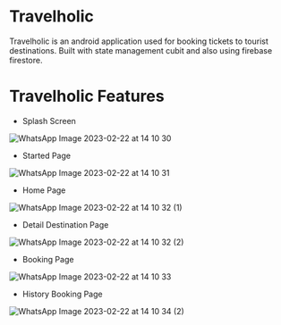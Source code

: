 # Travelholic

Travelholic is an android application used for booking tickets to tourist destinations. Built with state management cubit and also using firebase firestore.

# Travelholic Features

- Splash Screen

![WhatsApp Image 2023-02-22 at 14 10 30](https://user-images.githubusercontent.com/37206465/222071089-4a48088d-8587-4786-8020-9fd38494ba94.jpeg)

- Started Page

![WhatsApp Image 2023-02-22 at 14 10 31](https://user-images.githubusercontent.com/37206465/222071151-6bfe89eb-41dd-4856-8285-7e1f7529856a.jpeg)

- Home Page

![WhatsApp Image 2023-02-22 at 14 10 32 (1)](https://user-images.githubusercontent.com/37206465/222071209-84b0e07e-7725-437f-9e51-bb297258f2e2.jpeg)

- Detail Destination Page

![WhatsApp Image 2023-02-22 at 14 10 32 (2)](https://user-images.githubusercontent.com/37206465/222071252-7b057b44-1954-490e-afc5-e2c1de931b82.jpeg)

- Booking Page

![WhatsApp Image 2023-02-22 at 14 10 33](https://user-images.githubusercontent.com/37206465/222071291-7d576d8d-753c-42c4-9b3b-35c516c4ff7b.jpeg)

- History Booking Page

![WhatsApp Image 2023-02-22 at 14 10 34 (2)](https://user-images.githubusercontent.com/37206465/222071334-015f042f-a9ce-4ee9-807d-5e9df53c161d.jpeg)
